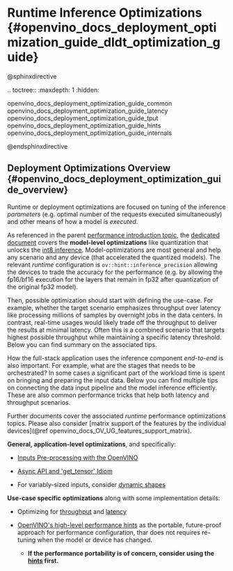 # Runtime Inference Optimizations {#openvino_docs_deployment_optimization_guide_dldt_optimization_guide}

@sphinxdirective

.. toctree::
   :maxdepth: 1
   :hidden:
    
   openvino_docs_deployment_optimization_guide_common
   openvino_docs_deployment_optimization_guide_latency
   openvino_docs_deployment_optimization_guide_tput
   openvino_docs_deployment_optimization_guide_hints
   openvino_docs_deployment_optimization_guide_internals

@endsphinxdirective

## Deployment Optimizations Overview {#openvino_docs_deployment_optimization_guide_overview}
Runtime or deployment optimizations are focused on tuning of the inference _parameters_ (e.g. optimal number of the requests executed simultaneously) and other means of how a model is _executed_. 

As referenced in the parent [performance introduction topic](./dldt_optimization_guide.md), the [dedicated document](./model_optimization_guide.md) covers the  **model-level optimizations** like quantization that unlocks the [int8 inference](../OV_Runtime_UG/Int8Inference.md). Model-optimizations are most general and help any scenario and any device (that accelerated the quantized models). The relevant _runtime_ configuration is `ov::hint::inference_precision` allowing the devices to trade the accuracy for the performance (e.g. by allowing the fp16/bf16 execution for the layers that remain in fp32 after quantization of the original fp32 model). 

Then, possible optimization should start with defining the use-case. For example, whether the target scenario emphasizes throughput over latency like processing millions of samples by overnight jobs in the data centers.
In contrast, real-time usages would likely trade off the throughput to deliver the results at minimal latency. Often this is a combined scenario that targets highest possible throughput while maintaining a specific latency threshold.
Below you can find summary on the associated tips.  

How the full-stack application uses the inference component _end-to-end_ is also important.  For example, what are the stages that needs to be orchestrated? In some cases a significant part of the workload time is spent on bringing and preparing the input data. Below you can find multiple tips on connecting the data input pipeline and the model inference efficiently.
These are also common performance tricks that help both latency and throughput scenarios.

Further documents cover the associated  _runtime_ performance optimizations topics. Please also consider [matrix support of the features by the individual devices](@ref openvino_docs_OV_UG_features_support_matrix).

**General, application-level optimizations**, and specifically:
 
* [Inputs Pre-processing with the OpenVINO](../OV_Runtime_UG/preprocessing_overview.md)

* [Async API and 'get_tensor' Idiom](./dldt_deployment_optimization_common.md)

* For variably-sized inputs, consider [dynamic shapes](../OV_Runtime_UG/ov_dynamic_shapes.md)

**Use-case specific optimizations** along with some implementation details:
 
* Optimizing for [throughput](./dldt_deployment_optimization_tput.md) and [latency](./dldt_deployment_optimization_latency.md)
 
* [OpenVINO's high-level performance hints](./dldt_deployment_optimization_hints.md) as the portable, future-proof approach for performance configuration, thar does not requires re-tuning when the model or device has changed.
    * **If the performance portability is of concern, consider using the [hints](../OV_Runtime_UG/performance_hints.md) first.**  